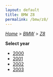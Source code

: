 ```yaml
---
layout: default
title: BMW Z8
permalink: /bmw/z8/
---
```

[*Home*](/) > [*BMW*](/bmw/) > [*Z8*](/bmw/z8/)

**Select year**

- [2000](/bmw/z8/2000/)
- [2001](/bmw/z8/2001/)
- [2002](/bmw/z8/2002/)
- [2003](/bmw/z8/2003/)
